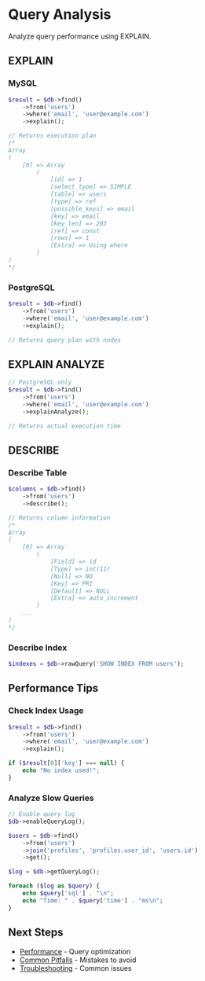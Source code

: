 # Query Analysis

Analyze query performance using EXPLAIN.

## EXPLAIN

### MySQL

```php
$result = $db->find()
    ->from('users')
    ->where('email', 'user@example.com')
    ->explain();

// Returns execution plan
/*
Array
(
    [0] => Array
        (
            [id] => 1
            [select_type] => SIMPLE
            [table] => users
            [type] => ref
            [possible_keys] => email
            [key] => email
            [key_len] => 203
            [ref] => const
            [rows] => 1
            [Extra] => Using where
        )
)
*/
```

### PostgreSQL

```php
$result = $db->find()
    ->from('users')
    ->where('email', 'user@example.com')
    ->explain();

// Returns query plan with nodes
```

## EXPLAIN ANALYZE

```php
// PostgreSQL only
$result = $db->find()
    ->from('users')
    ->where('email', 'user@example.com')
    ->explainAnalyze();

// Returns actual execution time
```

## DESCRIBE

### Describe Table

```php
$columns = $db->find()
    ->from('users')
    ->describe();

// Returns column information
/*
Array
(
    [0] => Array
        (
            [Field] => id
            [Type] => int(11)
            [Null] => NO
            [Key] => PRI
            [Default] => NULL
            [Extra] => auto_increment
        )
    ...
)
*/
```

### Describe Index

```php
$indexes = $db->rawQuery('SHOW INDEX FROM users');
```

## Performance Tips

### Check Index Usage

```php
$result = $db->find()
    ->from('users')
    ->where('email', 'user@example.com')
    ->explain();

if ($result[0]['key'] === null) {
    echo "No index used!";
}
```

### Analyze Slow Queries

```php
// Enable query log
$db->enableQueryLog();

$users = $db->find()
    ->from('users')
    ->join('profiles', 'profiles.user_id', 'users.id')
    ->get();

$log = $db->getQueryLog();

foreach ($log as $query) {
    echo $query['sql'] . "\n";
    echo "Time: " . $query['time'] . "ms\n";
}
```

## Next Steps

- [Performance](../08-best-practices/performance.md) - Query optimization
- [Common Pitfalls](../08-best-practices/common-pitfalls.md) - Mistakes to avoid
- [Troubleshooting](../10-cookbook/troubleshooting.md) - Common issues